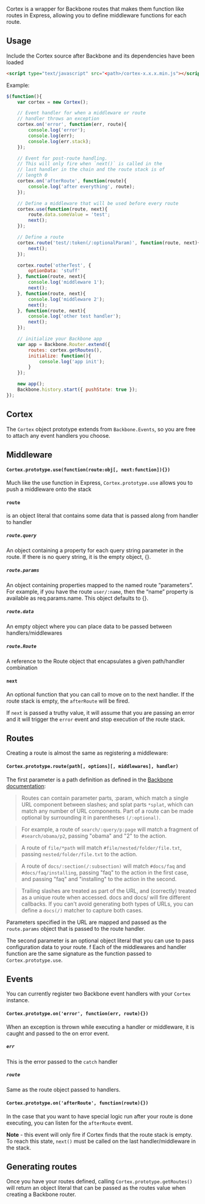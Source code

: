 Cortex is a wrapper for Backbone routes that makes them function like routes in Express, allowing you to define middleware functions for each route.

## Usage

Include the Cortex source after Backbone and its dependencies have been loaded

```html
<script type="text/javascript" src="<path>/cortex-x.x.x.min.js"></script>
```


Example:

```javascript
$(function(){
	var cortex = new Cortex();

	// Event handler for when a middleware or route
	// handler throws an exception
	cortex.on('error', function(err, route){
		console.log('error');
		console.log(err);
		console.log(err.stack);
	});

	// Event for post-route handling.
	// This will only fire when `next()` is called in the
	// last handler in the chain and the route stack is of 
	// length 0
	cortex.on('afterRoute', function(route){
		console.log('after everything', route);
	});

	// Define a middleware that will be used before every route
	cortex.use(function(route, next){
		route.data.someValue = 'test';
		next();
	});

	// Define a route
	cortex.route('test/:token(/:optionalParam)', function(route, next){
		next();
	});

	cortex.route('otherTest', {
		optionData: 'stuff'
	}, function(route, next){
		console.log('middleware 1');
		next();
	}, function(route, next){
		console.log('middleware 2');
		next();
	}, function(route, next){
		console.log('other test handler');
		next();
	});

	// initialize your Backbone app
	var app = Backbone.Router.extend({
		routes: cortex.getRoutes(),
		initialize: function(){
			console.log('app init');
		}
	});

	new app();
	Backbone.history.start({ pushState: true });
});
```

## Cortex

The ```Cortex``` object prototype extends from ```Backbone.Events```, so you are free to attach any event handlers you choose.

## Middleware

#### ```Cortex.prototype.use(function(route:obj[, next:function]){})```

Much like the use function in Express, ```Cortex.prototype.use``` allows you to push a middleware onto the stack

#### ```route``` 
is an object literal that contains some data that is passed along from handler to handler

##### ```route.query```
An object containing a property for each query string parameter in the route. If there is no query string, it is the empty object, {}.

##### ```route.params```
 An object containing properties mapped to the named route “parameters”. For example, if you have the route ```user/:name```, then the “name” property is available as req.params.name. This object defaults to {}.

##### ```route.data```
An empty object where you can place data to be passed between handlers/middlewares

##### ```route.Route```
A reference to the Route object that encapsulates a given path/handler combination

#### ```next```

An optional function that you can call to move on to the next handler. If the route stack is empty, the ```afterRoute``` will be fired.

If ```next``` is passed a truthy value, it will assume that you are passing an error and it will trigger the ```error``` event and stop execution of the route stack.

## Routes

Creating a route is almost the same as registering a middleware:

#### ```Cortex.prototype.route(path[, options][, middlewares], handler)```

The first parameter is a path definition as defined in the [Backbone documentation](http://backbonejs.org/#Router):

> Routes can contain parameter parts, :param, which match a single URL component between slashes; and splat parts ```*splat```, which can match any number of URL components. Part of a route can be made optional by surrounding it in parentheses ```(/:optional)```.

> For example, a route of ```search/:query/p:page``` will match a fragment of ```#search/obama/p2```, passing "obama" and "2" to the action.

> A route of ```file/*path``` will match ```#file/nested/folder/file.txt```, passing ```nested/folder/file.txt``` to the action.

> A route of ```docs/:section(/:subsection)``` will match ```#docs/faq``` and ```#docs/faq/installing```, passing "faq" to the action in the first case, and passing "faq" and "installing" to the action in the second.

> Trailing slashes are treated as part of the URL, and (correctly) treated as a unique route when accessed. docs and docs/ will fire different callbacks. If you can't avoid generating both types of URLs, you can define a ```docs(/)``` matcher to capture both cases.

Parameters specified in the URL are mapped and passed as the ```route.params``` object that is passed to the route handler.

The second parameter is an optional object literal that you can use to pass configuration data to your route.
f
Each of the middlewares and handler function are the same signature as the function passed to ```Cortex.prototype.use```.


## Events

You can currently register two Backbone event handlers with your ```Cortex``` instance.

#### ```Cortex.prototype.on('error', function(err, route){})```
When an exception is thrown while executing a handler or middleware, it is caught and passed to the on error event.

##### ```err```
This is the error passed to the ```catch``` handler

##### ```route```
Same as the route object passed to handlers.

#### ```Cortex.prototype.on('afterRoute', function(route){})```
In the case that you want to have special logic run after your route is done executing, you can listen for the ```afterRoute``` event. 

**Note** - this event will only fire if Cortex finds that the route stack is empty. To reach this state, ```next()``` must be called on the last handler/middleware in the stack.

## Generating routes

Once you have your routes defined, calling ```Cortex.prototype.getRoutes()``` will return an object literal that can be passed as the routes value when creating a Backbone router.




